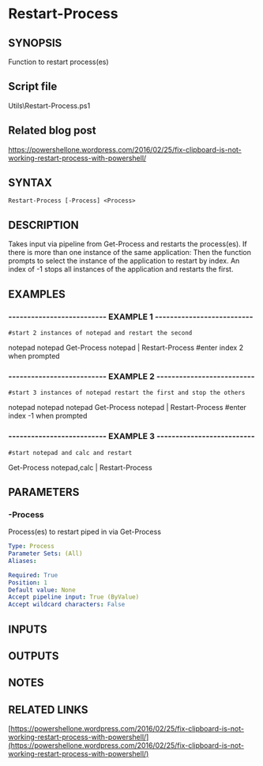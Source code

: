 # Restart-Process

## SYNOPSIS
Function to restart process(es)

## Script file
Utils\Restart-Process.ps1

## Related blog post
https://powershellone.wordpress.com/2016/02/25/fix-clipboard-is-not-working-restart-process-with-powershell/

## SYNTAX

```
Restart-Process [-Process] <Process>
```

## DESCRIPTION
Takes input via pipeline from Get-Process and restarts the process(es).
If there is more than one instance of the same application:
Then the function prompts to select the instance of the application to restart by index.
An index of -1 stops all instances of the application and
restarts the first.

## EXAMPLES

### -------------------------- EXAMPLE 1 --------------------------
```
#start 2 instances of notepad and restart the second
```

notepad
notepad
Get-Process notepad | Restart-Process
#enter index 2 when prompted

### -------------------------- EXAMPLE 2 --------------------------
```
#start 3 instances of notepad restart the first and stop the others
```

notepad
notepad
notepad
Get-Process notepad | Restart-Process
#enter index -1 when prompted

### -------------------------- EXAMPLE 3 --------------------------
```
#start notepad and calc and restart
```

Get-Process notepad,calc | Restart-Process

## PARAMETERS

### -Process
Process(es) to restart piped in via Get-Process

```yaml
Type: Process
Parameter Sets: (All)
Aliases: 

Required: True
Position: 1
Default value: None
Accept pipeline input: True (ByValue)
Accept wildcard characters: False
```

## INPUTS

## OUTPUTS

## NOTES

## RELATED LINKS

[https://powershellone.wordpress.com/2016/02/25/fix-clipboard-is-not-working-restart-process-with-powershell/](https://powershellone.wordpress.com/2016/02/25/fix-clipboard-is-not-working-restart-process-with-powershell/)

